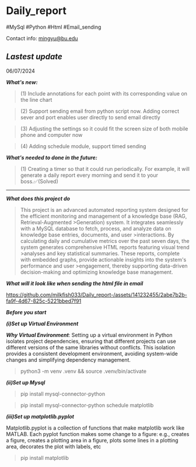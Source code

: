 # Daily_report
#MySql #Python #Html #Email_sending

Contact info: mingyu@bu.edu


***Lastest update***
----------------------------------------------------------------------------------------------------------------------------------------------------
06/07/2024


***What's new:***

>(1) Include annotations for each point with its corresponding value on the line chart

>(2) Support sending email from python script now. Adding correct sever and port enables user directly to send email directly

>(3) Adjusting the settings so it could fit the screen size of both mobile phone and computer now 

>(4) Adding schedule module, support timed sending 

***What's needed to done in the future:***

>(1) Creating a timer so that it could run periodically. For example, it will generate a daily report every morning and send it to your boss.✅(Solved)

----------------------------------------------------------------------------------------------------------------------------------------------------
***What does this project do***

>This project is an advanced automated reporting system designed for the efficient monitoring and management of a knowledge base (RAG, Retrieval-Augmented >Generation) system. It integrates seamlessly with a MySQL database to fetch, process, and analyze data on knowledge base entries, documents, and user >interactions. By calculating daily and cumulative metrics over the past seven days, the system generates comprehensive HTML reports featuring visual trend >analyses and key statistical summaries. These reports, complete with embedded graphs, provide actionable insights into the system's performance and user >engagement, thereby supporting data-driven decision-making and optimizing knowledge base management.

***What will it look like when sending the html file in email***


https://github.com/milkfish033/Daily_report-/assets/141232455/2abe7b2b-fa9f-4d67-825c-5221bbed7f91


***Before you start***

***(i)Set up Virtual Environment***

***Why Virtual Environment***: 
Setting up a virtual environment in Python isolates project dependencies, ensuring that different projects can use different versions of the same libraries without conflicts. This isolation provides a consistent development environment, avoiding system-wide changes and simplifying dependency management.

>python3 -m venv .venv && source .venv/bin/activate

***(ii)Set up Mysql***

>pip install mysql-connector-python

>pip install mysql-connector-python schedule matplotlib

***(iii)Set up matplotlib.pyplot***

Matplotlib.pyplot is a collection of functions that make matplotlib work like MATLAB. Each pyplot function makes some change to a figure: e.g., creates a figure, creates a plotting area in a figure, plots some lines in a plotting area, decorates the plot with labels, etc

>pip install matplotlib

